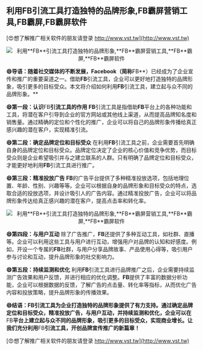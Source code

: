 ## **利用**FB**引流工具打造独特的品牌形象,**FB**霸屏营销工具,**FB**霸屏,**FB**霸屏软件**

[😍想了解推广相关软件的朋友请登录 http://www.vst.tw](http://www.vst.tw)

 <center><img src="https://vst.tw/MP4/tuiguang/png/6.png" alt="利用**FB**引流工具打造独特的品牌形象,**FB**霸屏营销工具,**FB**霸屏,**FB**霸屏软件"></center>

**😄导语：随着社交媒体的不断发展，Facebook（简称**FB**）已经成为了企业宣传和推广的重要渠道之一。借助**FB**引流工具，企业可以更好地打造独特的品牌形象，吸引更多的目标受众。本文将介绍如何利用**FB**引流工具，建立起与众不同的品牌形象。**

**😄第一段：认识**FB**引流工具的作用**
**FB**引流工具是指借助**FB**平台上的各种功能和工具，将潜在客户引导到企业的官方网站或其他线上渠道，从而提高品牌知名度和销售量。通过精确的定位和个性化的推广，企业可以将自己的品牌形象传播给真正感兴趣的潜在客户，实现精准引流。

**😄第二段：确定品牌定位和目标受众**
在利用**FB**引流工具之前，企业需要首先明确自身的品牌定位和目标受众。品牌定位决定了企业的核心价值和竞争优势，而目标受众则是企业希望吸引并与之建立联系的人群。只有明确了品牌定位和目标受众，才能更好地利用**FB**引流工具进行推广。

**😄第三段：精准投放广告**
**FB**的广告平台提供了多种精准投放选项，包括地理位置、年龄、性别、兴趣等等。企业可以根据自身的品牌形象和目标受众的特点，选取合适的投放选项，并设计吸引人的广告内容。通过精准投放广告，企业可以将品牌形象传达给真正感兴趣的潜在客户，提高点击率和转化率。

 <center><img src="https://vst.tw/MP4/tuiguang/png/5.png" alt="利用**FB**引流工具打造独特的品牌形象,**FB**霸屏营销工具,**FB**霸屏,**FB**霸屏软件"></center>

**😄第四段：与用户互动**
除了广告推广，**FB**还提供了多种互动工具，如社群、直播等。企业可以利用这些工具与用户进行互动，增强用户对品牌的认知和好感度。例如，开设一个专属的**FB**社群，与用户分享品牌故事、产品使用心得等，吸引用户参与讨论和互动，提升品牌形象的社交影响力。

**😄第五段：持续监测和优化**
利用**FB**引流工具进行品牌推广之后，企业需要持续监测广告效果和用户反馈，并进行相应的优化调整。**FB**提供了丰富的数据分析功能，企业可以根据数据的反馈，了解广告的点击量、转化率等指标，从而优化广告内容和投放策略，提升品牌形象的传播效果。

**😄结语：**FB**引流工具为企业打造独特的品牌形象提供了有力支持。通过确定品牌定位和目标受众，精准投放广告，与用户互动，并持续监测和优化，企业可以在**FB**平台上建立起与众不同的品牌形象，吸引更多的目标受众，实现商业增长。让我们充分利用**FB**引流工具，开创品牌宣传推广的新篇章！**

[😍想了解推广相关软件的朋友请登录 http://www.vst.tw](http://www.vst.tw)



